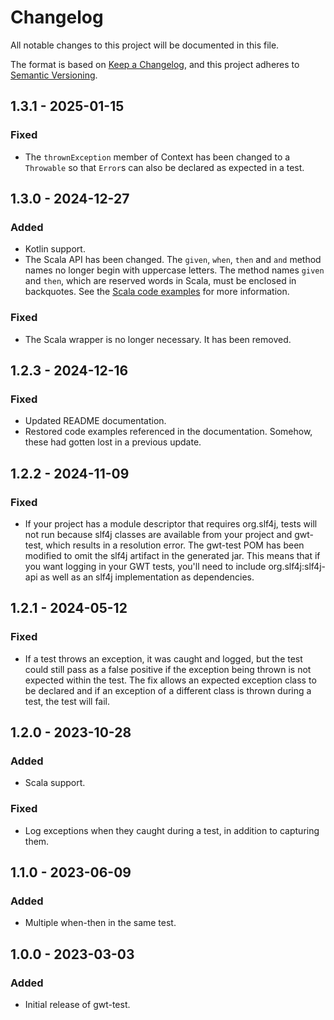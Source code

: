 # Changelog
All notable changes to this project will be documented in this file.

The format is based on [Keep a Changelog](https://keepachangelog.com/en/1.1.0/),
and this project adheres to [Semantic Versioning](https://semver.org/spec/v2.0.0.html).

## 1.3.1 - 2025-01-15

### Fixed
- The ```thrownException``` member of Context has been changed to a ```Throwable``` so that ```Error```s can also be declared
  as expected in a test.

## 1.3.0 - 2024-12-27

### Added
- Kotlin support.
- The Scala API has been changed. The ```given```, ```when```, ```then``` and ```and``` method names no longer begin with uppercase letters.
  The method names ```given``` and ```then```, which are reserved words in Scala, must be enclosed in backquotes.
  See the [Scala code examples](doc/scala-example.md) for more information.

### Fixed
- The Scala wrapper is no longer necessary. It has been removed.

## 1.2.3 - 2024-12-16

### Fixed
- Updated README documentation.
- Restored code examples referenced in the documentation. Somehow, these had gotten lost in a previous update.

## 1.2.2 - 2024-11-09

### Fixed
- If your project has a module descriptor that requires org.slf4j, tests will not run because slf4j classes are available from your project and
gwt-test, which results in a resolution error. The gwt-test POM has been modified to omit the slf4j artifact in the generated jar. This means that if
you want logging in your GWT tests, you'll need to include org.slf4j:slf4j-api as well as an slf4j implementation as dependencies.

## 1.2.1 - 2024-05-12

### Fixed
- If a test throws an exception, it was caught and logged, but the test could still pass as a false positive if the exception being thrown is not expected within the 
test. The fix allows an expected exception class to be declared and if an exception of a different class is thrown during a test, the test will fail. 

## 1.2.0 - 2023-10-28

### Added
- Scala support.

### Fixed
- Log exceptions when they caught during a test, in addition to capturing them.

## 1.1.0 - 2023-06-09

### Added
- Multiple when-then in the same test.

## 1.0.0 - 2023-03-03

### Added
- Initial release of gwt-test.